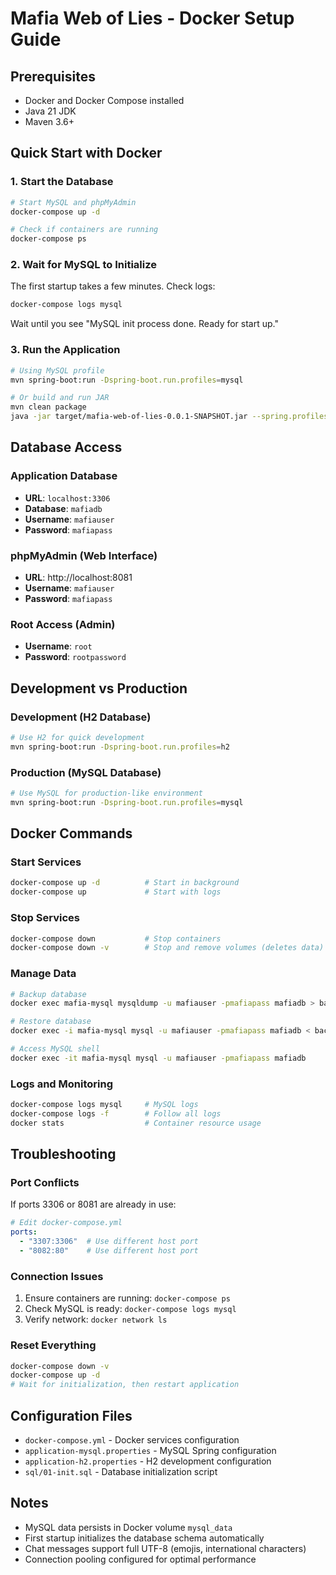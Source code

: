 # Mafia Web of Lies - Docker Setup Guide

## Prerequisites
- Docker and Docker Compose installed
- Java 21 JDK
- Maven 3.6+

## Quick Start with Docker

### 1. Start the Database
```bash
# Start MySQL and phpMyAdmin
docker-compose up -d

# Check if containers are running
docker-compose ps
```

### 2. Wait for MySQL to Initialize
The first startup takes a few minutes. Check logs:
```bash
docker-compose logs mysql
```
Wait until you see "MySQL init process done. Ready for start up."

### 3. Run the Application
```bash
# Using MySQL profile
mvn spring-boot:run -Dspring-boot.run.profiles=mysql

# Or build and run JAR
mvn clean package
java -jar target/mafia-web-of-lies-0.0.1-SNAPSHOT.jar --spring.profiles.active=mysql
```

## Database Access

### Application Database
- **URL**: `localhost:3306`
- **Database**: `mafiadb`
- **Username**: `mafiauser`
- **Password**: `mafiapass`

### phpMyAdmin (Web Interface)
- **URL**: http://localhost:8081
- **Username**: `mafiauser`
- **Password**: `mafiapass`

### Root Access (Admin)
- **Username**: `root`
- **Password**: `rootpassword`

## Development vs Production

### Development (H2 Database)
```bash
# Use H2 for quick development
mvn spring-boot:run -Dspring-boot.run.profiles=h2
```

### Production (MySQL Database)
```bash
# Use MySQL for production-like environment
mvn spring-boot:run -Dspring-boot.run.profiles=mysql
```

## Docker Commands

### Start Services
```bash
docker-compose up -d          # Start in background
docker-compose up             # Start with logs
```

### Stop Services
```bash
docker-compose down           # Stop containers
docker-compose down -v        # Stop and remove volumes (deletes data)
```

### Manage Data
```bash
# Backup database
docker exec mafia-mysql mysqldump -u mafiauser -pmafiapass mafiadb > backup.sql

# Restore database
docker exec -i mafia-mysql mysql -u mafiauser -pmafiapass mafiadb < backup.sql

# Access MySQL shell
docker exec -it mafia-mysql mysql -u mafiauser -pmafiapass mafiadb
```

### Logs and Monitoring
```bash
docker-compose logs mysql     # MySQL logs
docker-compose logs -f        # Follow all logs
docker stats                  # Container resource usage
```

## Troubleshooting

### Port Conflicts
If ports 3306 or 8081 are already in use:
```yaml
# Edit docker-compose.yml
ports:
  - "3307:3306"  # Use different host port
  - "8082:80"    # Use different host port
```

### Connection Issues
1. Ensure containers are running: `docker-compose ps`
2. Check MySQL is ready: `docker-compose logs mysql`
3. Verify network: `docker network ls`

### Reset Everything
```bash
docker-compose down -v
docker-compose up -d
# Wait for initialization, then restart application
```

## Configuration Files

- `docker-compose.yml` - Docker services configuration
- `application-mysql.properties` - MySQL Spring configuration
- `application-h2.properties` - H2 development configuration
- `sql/01-init.sql` - Database initialization script

## Notes

- MySQL data persists in Docker volume `mysql_data`
- First startup initializes the database schema automatically
- Chat messages support full UTF-8 (emojis, international characters)
- Connection pooling configured for optimal performance 
